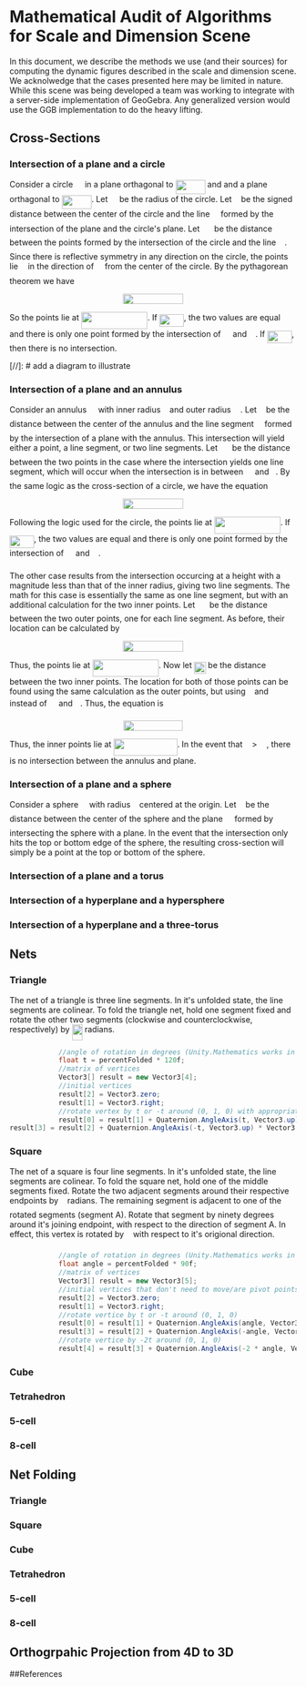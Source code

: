 # Mathematical Audit of Algorithms for Scale and Dimension Scene

In this document, we describe the methods we use (and their sources) for computing the dynamic figures described in the scale and dimension scene.  We acknolwedge that the cases presented here may be limited in nature.  While this scene was being developed a team was working to integrate with a server-side implementation of GeoGebra.  Any generalized version would use the GGB implementation to do the heavy lifting.

## Cross-Sections



### Intersection of a plane and a circle

Consider a circle <img src="/docs/Scenes/tex/9b325b9e31e85137d1de765f43c0f8bc.svg?invert_in_darkmode&sanitize=true" align=middle width=12.92464304999999pt height=22.465723500000017pt/> in a plane orthagonal to <img src="/docs/Scenes/tex/707b9156aaaa9c0848cf4e0456912ea5.svg?invert_in_darkmode&sanitize=true" align=middle width=52.05482864999998pt height=24.65753399999998pt/> and and a plane orthagonal to <img src="/docs/Scenes/tex/b02fcb10a71a10e66d862275f5a94c06.svg?invert_in_darkmode&sanitize=true" align=middle width=52.05482864999998pt height=24.65753399999998pt/>.
Let <img src="/docs/Scenes/tex/1e438235ef9ec72fc51ac5025516017c.svg?invert_in_darkmode&sanitize=true" align=middle width=12.60847334999999pt height=22.465723500000017pt/> be the radius of the circle.
Let <img src="/docs/Scenes/tex/6dec54c48a0438a5fcde6053bdb9d712.svg?invert_in_darkmode&sanitize=true" align=middle width=8.49888434999999pt height=14.15524440000002pt/> be the signed distance between the center of the circle and the line <img src="/docs/Scenes/tex/ddcb483302ed36a59286424aa5e0be17.svg?invert_in_darkmode&sanitize=true" align=middle width=11.18724254999999pt height=22.465723500000017pt/> formed by the intersection of the plane and the circle's plane.
Let <img src="/docs/Scenes/tex/5a5214935f8b6ee914efeece84e7535c.svg?invert_in_darkmode&sanitize=true" align=middle width=17.614197149999992pt height=21.18721440000001pt/> be the distance between the points formed by the intersection of the circle and the line <img src="/docs/Scenes/tex/ddcb483302ed36a59286424aa5e0be17.svg?invert_in_darkmode&sanitize=true" align=middle width=11.18724254999999pt height=22.465723500000017pt/>.
Since there is reflective symmetry in any direction on the circle, the points lie <img src="/docs/Scenes/tex/234b0c11974419b7414095e977d1aed7.svg?invert_in_darkmode&sanitize=true" align=middle width=9.39498779999999pt height=14.15524440000002pt/> in the direction of <img src="/docs/Scenes/tex/ddcb483302ed36a59286424aa5e0be17.svg?invert_in_darkmode&sanitize=true" align=middle width=11.18724254999999pt height=22.465723500000017pt/> from the center of the circle.
By the pythagorean theorem we have <p align="center"><img src="/docs/Scenes/tex/d90b91fd06dac0b69ccee3297e55ee3a.svg?invert_in_darkmode&sanitize=true" align=middle width=106.59806355pt height=18.312383099999998pt/></p>

  So the points lie at <img src="/docs/Scenes/tex/88b6ae92dc45e65fe3ca08e37c808f5e.svg?invert_in_darkmode&sanitize=true" align=middle width=116.50112429999999pt height=30.173662199999985pt/>.  If <img src="/docs/Scenes/tex/023bfdc737f856ed7c8314f05df2282f.svg?invert_in_darkmode&sanitize=true" align=middle width=43.02498749999999pt height=22.465723500000017pt/>, the two values are equal and there is only one point formed by the intersection of <img src="/docs/Scenes/tex/9b325b9e31e85137d1de765f43c0f8bc.svg?invert_in_darkmode&sanitize=true" align=middle width=12.92464304999999pt height=22.465723500000017pt/> and <img src="/docs/Scenes/tex/ddcb483302ed36a59286424aa5e0be17.svg?invert_in_darkmode&sanitize=true" align=middle width=11.18724254999999pt height=22.465723500000017pt/>.  If <img src="/docs/Scenes/tex/185424e1f15ba5541cbf3b49e0d6601a.svg?invert_in_darkmode&sanitize=true" align=middle width=43.02498749999999pt height=22.465723500000017pt/>, then there is no intersection.

[//]: # add a diagram to illustrate

### Intersection of a plane and an annulus

Consider an annulus <img src="/docs/Scenes/tex/53d147e7f3fe6e47ee05b88b166bd3f6.svg?invert_in_darkmode&sanitize=true" align=middle width=12.32879834999999pt height=22.465723500000017pt/> with inner radius <img src="/docs/Scenes/tex/89f2e0d2d24bcf44db73aab8fc03252c.svg?invert_in_darkmode&sanitize=true" align=middle width=7.87295519999999pt height=14.15524440000002pt/> and outer radius <img src="/docs/Scenes/tex/1e438235ef9ec72fc51ac5025516017c.svg?invert_in_darkmode&sanitize=true" align=middle width=12.60847334999999pt height=22.465723500000017pt/>. Let <img src="/docs/Scenes/tex/6dec54c48a0438a5fcde6053bdb9d712.svg?invert_in_darkmode&sanitize=true" align=middle width=8.49888434999999pt height=14.15524440000002pt/> be the distance between the center of the annulus and the line segment <img src="/docs/Scenes/tex/ddcb483302ed36a59286424aa5e0be17.svg?invert_in_darkmode&sanitize=true" align=middle width=11.18724254999999pt height=22.465723500000017pt/> formed by the intersection of a plane with the annulus. This intersection will yield either a point, a line segment, or two line segments. 
Let <img src="/docs/Scenes/tex/5a5214935f8b6ee914efeece84e7535c.svg?invert_in_darkmode&sanitize=true" align=middle width=17.614197149999992pt height=21.18721440000001pt/> be the distance between the two points in the case where the intersection yields one line segment, which will occur when the intersection is in between <img src="/docs/Scenes/tex/1e438235ef9ec72fc51ac5025516017c.svg?invert_in_darkmode&sanitize=true" align=middle width=12.60847334999999pt height=22.465723500000017pt/> and <img src="/docs/Scenes/tex/89f2e0d2d24bcf44db73aab8fc03252c.svg?invert_in_darkmode&sanitize=true" align=middle width=7.87295519999999pt height=14.15524440000002pt/>. By the same logic as the cross-section of a circle, we have the equation 
<p align="center"><img src="/docs/Scenes/tex/d90b91fd06dac0b69ccee3297e55ee3a.svg?invert_in_darkmode&sanitize=true" align=middle width=106.59806355pt height=18.312383099999998pt/></p>

Following the logic used for the circle, the points lie at <img src="/docs/Scenes/tex/88b6ae92dc45e65fe3ca08e37c808f5e.svg?invert_in_darkmode&sanitize=true" align=middle width=116.50112429999999pt height=30.173662199999985pt/>.  If <img src="/docs/Scenes/tex/023bfdc737f856ed7c8314f05df2282f.svg?invert_in_darkmode&sanitize=true" align=middle width=43.02498749999999pt height=22.465723500000017pt/>, the two values are equal and there is only one point formed by the intersection of <img src="/docs/Scenes/tex/9b325b9e31e85137d1de765f43c0f8bc.svg?invert_in_darkmode&sanitize=true" align=middle width=12.92464304999999pt height=22.465723500000017pt/> and <img src="/docs/Scenes/tex/ddcb483302ed36a59286424aa5e0be17.svg?invert_in_darkmode&sanitize=true" align=middle width=11.18724254999999pt height=22.465723500000017pt/>. 

The other case results from the intersection occurcing at a height with a magnitude less than that of the inner radius, giving two line segments. The math for this case is essentially the same as one line segment, but with an additional calculation for the two inner points. 
Let <img src="/docs/Scenes/tex/5a5214935f8b6ee914efeece84e7535c.svg?invert_in_darkmode&sanitize=true" align=middle width=17.614197149999992pt height=21.18721440000001pt/> be the distance between the two outer points, one for each line segment. As before, their location can be calculated by <p align="center"><img src="/docs/Scenes/tex/d90b91fd06dac0b69ccee3297e55ee3a.svg?invert_in_darkmode&sanitize=true" align=middle width=106.59806355pt height=18.312383099999998pt/></p>

Thus, the points lie at <img src="/docs/Scenes/tex/88b6ae92dc45e65fe3ca08e37c808f5e.svg?invert_in_darkmode&sanitize=true" align=middle width=116.50112429999999pt height=30.173662199999985pt/>. 
Now let <img src="/docs/Scenes/tex/b5f9a72535216bfe7d51d9273a867952.svg?invert_in_darkmode&sanitize=true" align=middle width=20.43005579999999pt height=21.18721440000001pt/> be the distance between the two inner points. The location for both of those points can be found using the same calculation as the outer points, but using <img src="/docs/Scenes/tex/89f2e0d2d24bcf44db73aab8fc03252c.svg?invert_in_darkmode&sanitize=true" align=middle width=7.87295519999999pt height=14.15524440000002pt/> and <img src="/docs/Scenes/tex/31fae8b8b78ebe01cbfbe2fe53832624.svg?invert_in_darkmode&sanitize=true" align=middle width=12.210846449999991pt height=14.15524440000002pt/> instead of <img src="/docs/Scenes/tex/1e438235ef9ec72fc51ac5025516017c.svg?invert_in_darkmode&sanitize=true" align=middle width=12.60847334999999pt height=22.465723500000017pt/> and <img src="/docs/Scenes/tex/332cc365a4987aacce0ead01b8bdcc0b.svg?invert_in_darkmode&sanitize=true" align=middle width=9.39498779999999pt height=14.15524440000002pt/>. Thus, the equation is <p align="center"><img src="/docs/Scenes/tex/753dce046caf86b05b1b1917db78f476.svg?invert_in_darkmode&sanitize=true" align=middle width=104.67840735pt height=18.312383099999998pt/></p>

Thus, the inner points lie at <img src="/docs/Scenes/tex/8f6882a9b1fb02eae1a4bf03b3dc4bfb.svg?invert_in_darkmode&sanitize=true" align=middle width=111.76558964999998pt height=30.173662199999985pt/>. In the event that <img src="/docs/Scenes/tex/6dec54c48a0438a5fcde6053bdb9d712.svg?invert_in_darkmode&sanitize=true" align=middle width=8.49888434999999pt height=14.15524440000002pt/> > <img src="/docs/Scenes/tex/1e438235ef9ec72fc51ac5025516017c.svg?invert_in_darkmode&sanitize=true" align=middle width=12.60847334999999pt height=22.465723500000017pt/>, there is no intersection between the annulus and plane.

### Intersection of a plane and a sphere

Consider a sphere <img src="/docs/Scenes/tex/e257acd1ccbe7fcb654708f1a866bfe9.svg?invert_in_darkmode&sanitize=true" align=middle width=11.027402099999989pt height=22.465723500000017pt/> with radius <img src="/docs/Scenes/tex/89f2e0d2d24bcf44db73aab8fc03252c.svg?invert_in_darkmode&sanitize=true" align=middle width=7.87295519999999pt height=14.15524440000002pt/> centered at the origin. Let <img src="/docs/Scenes/tex/6dec54c48a0438a5fcde6053bdb9d712.svg?invert_in_darkmode&sanitize=true" align=middle width=8.49888434999999pt height=14.15524440000002pt/> be the distance between the center of the sphere and the plane <img src="/docs/Scenes/tex/df5a289587a2f0247a5b97c1e8ac58ca.svg?invert_in_darkmode&sanitize=true" align=middle width=12.83677559999999pt height=22.465723500000017pt/> formed by intersecting the sphere with a plane. In the event that the intersection only hits the top or bottom edge of the sphere, the resulting cross-section will simply be a point at the top or bottom of the sphere. 

### Intersection of a plane and a torus

### Intersection of a hyperplane and a hypersphere

### Intersection of a hyperplane and a three-torus


## Nets

### Triangle

The net of a triangle is three line segments.  In it's unfolded state, the line segments are colinear. To fold the triangle net, hold one segment fixed and rotate the other two segments (clockwise and counterclockwise, respectively) by <img src="/docs/Scenes/tex/90ba29b77077491b320c9da207fbeceb.svg?invert_in_darkmode&sanitize=true" align=middle width=18.485245349999996pt height=27.77565449999998pt/> radians.

```C#
            //angle of rotation in degrees (Unity.Mathematics works in degrees)
            float t = percentFolded * 120f;
            //matrix of vertices 
            Vector3[] result = new Vector3[4];
            //initial vertices
            result[2] = Vector3.zero;
            result[1] = Vector3.right;
            //rotate vertex by t or -t around (0, 1, 0) with appropriate vector manipulation to connect triangle
            result[0] = result[1] + Quaternion.AngleAxis(t, Vector3.up) * Vector3.right;
result[3] = result[2] + Quaternion.AngleAxis(-t, Vector3.up) * Vector3.left;
```

### Square

The net of a square is four line segments.  In it's unfolded state, the line segments are colinear.  To fold the square net, hold one of the middle segments fixed.  Rotate the two adjacent segments around their respective endpoints by <img src="/docs/Scenes/tex/4eb105c60f67ef131323b9c0969450b8.svg?invert_in_darkmode&sanitize=true" align=middle width=8.099960549999997pt height=22.853275500000024pt/> radians. The remaining segment is adjacent to one of the rotated segments (segment A).  Rotate that segment by ninety degrees around it's joining endpoint, with respect to the direction of segment A.  In effect, this vertex is rotated by <img src="/docs/Scenes/tex/06798cd2c8dafc8ea4b2e78028094f67.svg?invert_in_darkmode&sanitize=true" align=middle width=8.099960549999997pt height=22.853275500000024pt/> with respect to it's origional direction.

```c#
            //angle of rotation in degrees (Unity.Mathematics works in degrees)
            float angle = percentFolded * 90f;
            //matrix of vertices
            Vector3[] result = new Vector3[5];
            //initial vertices that don't need to move/are pivot points
            result[2] = Vector3.zero;
            result[1] = Vector3.right;
            //rotate vertice by t or -t around (0, 1, 0) 
            result[0] = result[1] + Quaternion.AngleAxis(angle, Vector3.up) * Vector3.right;
            result[3] = result[2] + Quaternion.AngleAxis(-angle, Vector3.up) * Vector3.left;
            //rotate vertice by -2t around (0, 1, 0)
            result[4] = result[3] + Quaternion.AngleAxis(-2 * angle, Vector3.up) * Vector3.left;
```

### Cube

### Tetrahedron

### 5-cell

### 8-cell

## Net Folding

### Triangle

### Square

### Cube

### Tetrahedron

### 5-cell

### 8-cell

## Orthogrpahic Projection from 4D to 3D


##References
